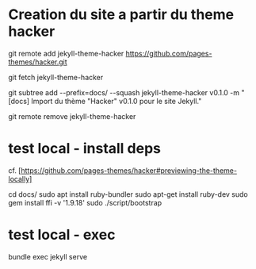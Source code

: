 
# Creation du site a partir du theme hacker

git remote add jekyll-theme-hacker https://github.com/pages-themes/hacker.git

git fetch jekyll-theme-hacker

git subtree add --prefix=docs/ --squash jekyll-theme-hacker v0.1.0 -m "[docs] Import du thème \"Hacker\" v0.1.0 pour le site Jekyll."

git remote remove jekyll-theme-hacker



# test local - install deps
cf. [https://github.com/pages-themes/hacker#previewing-the-theme-locally]

cd docs/
sudo apt install ruby-bundler
sudo apt-get install ruby-dev
sudo gem install ffi -v '1.9.18'
sudo ./script/bootstrap


# test local - exec

bundle exec jekyll serve
